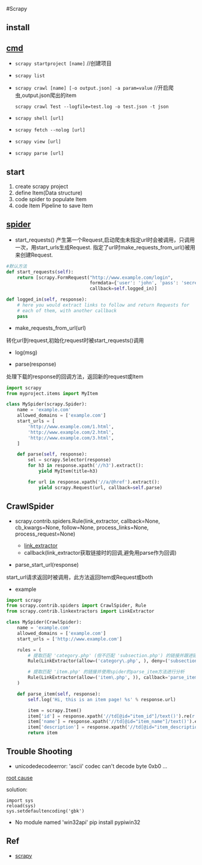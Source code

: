 #Scrapy

## install

## [cmd](http://scrapy-chs.readthedocs.io/zh_CN/latest/topics/commands.html#topics-commands-ref)

+ `scrapy startproject [name]` //创建项目

+ `scrapy list`

+ `scrapy crawl [name] [-o output.json] -a param=value` //开启爬虫,output.json爬出的item

    `scrapy crawl Test --logfile=test.log -o test.json -t json`

+ `scrapy shell [url]`
+ `scrapy fetch --nolog [url]`
+ `scrapy view [url]`
+ `scrapy parse [url]`

## start
1. create scrapy project
2. define Item(Data structure)
3. code spider to populate Item
4. code Item Pipeline to save Item


## [spider](http://scrapy-chs.readthedocs.io/zh_CN/latest/topics/spiders.html)

+ start_requests()
产生第一个Request,启动爬虫未指定url时会被调用，只调用一次，用start_urls生成Request.
指定了url时make_requests_from_url()被用来创建Request.

```py
#默认方法
def start_requests(self):
    return [scrapy.FormRequest("http://www.example.com/login",
                               formdata={'user': 'john', 'pass': 'secret'},
                               callback=self.logged_in)]

def logged_in(self, response):
    # here you would extract links to follow and return Requests for
    # each of them, with another callback
    pass
```

+ make_requests_from_url(url)

转化url到request,初始化request时被start_requests()调用

+ log(msg)

+ parse(response)

处理下载的response的回调方法，返回新的request或Item

```py
import scrapy
from myproject.items import MyItem

class MySpider(scrapy.Spider):
    name = 'example.com'
    allowed_domains = ['example.com']
    start_urls = [
        'http://www.example.com/1.html',
        'http://www.example.com/2.html',
        'http://www.example.com/3.html',
    ]

    def parse(self, response):
        sel = scrapy.Selector(response)
        for h3 in response.xpath('//h3').extract():
            yield MyItem(title=h3)

        for url in response.xpath('//a/@href').extract():
            yield scrapy.Request(url, callback=self.parse)
```
## CrawlSpider

+ scrapy.contrib.spiders.Rule(link_extractor, callback=None, cb_kwargs=None, follow=None, process_links=None, process_request=None)

  - [link_extractor](http://scrapy-chs.readthedocs.io/zh_CN/latest/topics/link-extractors.html#topics-link-extractors)
  - callback(link_extractor获取链接时的回调,避免用parse作为回调)

+ parse_start_url(response)

start_url请求返回时被调用，此方法返回Item或Request或both

+ example

```py
import scrapy
from scrapy.contrib.spiders import CrawlSpider, Rule
from scrapy.contrib.linkextractors import LinkExtractor

class MySpider(CrawlSpider):
    name = 'example.com'
    allowed_domains = ['example.com']
    start_urls = ['http://www.example.com']

    rules = (
        # 提取匹配 'category.php' (但不匹配 'subsection.php') 的链接并跟进链接(没有callback意味着follow默认为True)
        Rule(LinkExtractor(allow=('category\.php', ), deny=('subsection\.php', ))),

        # 提取匹配 'item.php' 的链接并使用spider的parse_item方法进行分析
        Rule(LinkExtractor(allow=('item\.php', )), callback='parse_item'),
    )

    def parse_item(self, response):
        self.log('Hi, this is an item page! %s' % response.url)

        item = scrapy.Item()
        item['id'] = response.xpath('//td[@id="item_id"]/text()').re(r'ID: (\d+)')
        item['name'] = response.xpath('//td[@id="item_name"]/text()').extract()
        item['description'] = response.xpath('//td[@id="item_description"]/text()').extract()
        return item

```

## Trouble Shooting

+ unicodedecodeerror: 'ascii' codec can't decode byte 0xb0 ...

[root cause](https://docs.python.org/3/howto/unicode.html)

solution:
```
import sys
reload(sys)
sys.setdefaultencoding('gbk')
```
+ No module named 'win32api'
pip install pypiwin32

## Ref

+ [scrapy](http://scrapy-chs.readthedocs.io/zh_CN/latest/topics/shell.html)